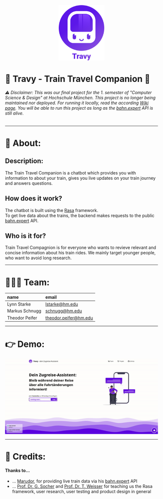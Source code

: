 <br/>

<p align="center">
  <img src="https://github.com/ID-Start-Winter22/chat-team-11/blob/theodor/assets/logo_banner.svg" width="150px" margin="20px"/>
</p>


# 🚆 Travy - Train Travel Companion 🤖

###### ⚠️ Disclaimer: This was our final project for the 1. semester of "Computer Science & Design" at Hochschule München. This project is no longer being maintained nor deployed. For running it locally, read the according [Wiki page](https://github.com/ID-Start-Winter22/chat-team-11/wiki/%F0%9F%91%A8%E2%80%8D%F0%9F%92%BB-Install,-run-and-deploy). You will be able to run this project as long as the [bahn.expert](https://bahn.expert/) API is still alive.

---

# 📑 About:
## Description:
The Train Travel Companion is a chatbot which provides you with information to about your train, gives you live updates on your train journey  and answers questions.

## How does it work?
The chatbot is built using the [Rasa](https://rasa.com/) framework.<br/>
To get live data about the trains, the backend makes requests to the public [bahn.expert](https://bahn.expert/) API.

## Who is it for?
Train Travel Compagnion is for everyone who wants to revieve relevant and concise information about his train rides. We mainly target younger people, who want to avoid long research.

---

# 👨‍👨‍👧 Team:
| name | email |
| :------------- |:------------- |
| Lynn Starke | lstarke@hm.edu | 
| Markus Schnugg | schnugg@hm.edu |
| Theodor Peifer | theodor.peifer@hm.edu |

---

# 👉 Demo:
<p align="center">
  <img src="./assets/demo.gif" width="750px" margin="20px"/>
</p>

---

# 🙏 Credits:
#### Thanks to...
- ... [Marudor](https://github.com/marudor), for providing live train data via his [bahn.expert](https://bahn.expert/) API
- ... [Prof. Dr. G. Socher](https://github.com/gsocher) and [Prof. Dr. T. Weisser](https://github.com/TinaWeisser) for teaching us the Rasa framework, user research, user testing and product design in general
